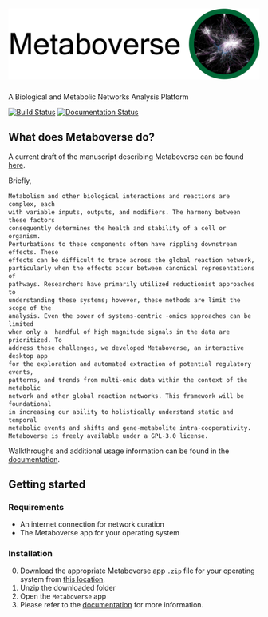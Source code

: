 # ![Metaboverse](https://raw.githubusercontent.com/Metaboverse/Metaboverse/master/docs/content/images/metaboverse_banner.png)

A Biological and Metabolic Networks Analysis Platform

[![Build Status](https://travis-ci.org/Metaboverse/Metaboverse.svg?branch=master)](https://travis-ci.org/Metaboverse/Metaboverse)
[![Documentation Status](https://readthedocs.org/projects/metaboverse/badge/?version=latest)](https://metaboverse.readthedocs.io/en/latest/?badge=latest)

## What does Metaboverse do?
A current draft of the manuscript describing Metaboverse can be found [here](https://github.com/Metaboverse/manuscript/blob/master/output/manuscript.pdf).

Briefly,    
```
Metabolism and other biological interactions and reactions are complex, each
with variable inputs, outputs, and modifiers. The harmony between these factors
consequently determines the health and stability of a cell or organism.
Perturbations to these components often have rippling downstream effects. These
effects can be difficult to trace across the global reaction network,
particularly when the effects occur between canonical representations of
pathways. Researchers have primarily utilized reductionist approaches to
understanding these systems; however, these methods are limit the scope of the
analysis. Even the power of systems-centric -omics approaches can be limited
when only a  handful of high magnitude signals in the data are prioritized. To
address these challenges, we developed Metaboverse, an interactive desktop app
for the exploration and automated extraction of potential regulatory events,
patterns, and trends from multi-omic data within the context of the metabolic
network and other global reaction networks. This framework will be foundational
in increasing our ability to holistically understand static and temporal
metabolic events and shifts and gene-metabolite intra-cooperativity.
Metaboverse is freely available under a GPL-3.0 license.
```
Walkthroughs and additional usage information can be found in the [documentation](https://metaboverse.readthedocs.io/en/latest).

## Getting started

### Requirements
- An internet connection for network curation
- The Metaboverse app for your operating system

### Installation
0. Download the appropriate Metaboverse app `.zip` file for your operating system from [this location](https://github.com/Metaboverse/Metaboverse/releases/latest).
1. Unzip the downloaded folder
2. Open the `Metaboverse` app
3. Please refer to the [documentation](https://metaboverse.readthedocs.io/en/latest/content/general-usage.html) for more information. 
